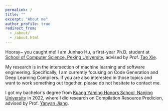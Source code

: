 ```yaml
---
permalink: /
title: ""
excerpt: "About me"
author_profile: true
redirect_from: 
  - /about/
  - /about.html
---
```


Hooray~ you caught me! I am Junhao Hu, a first-year Ph.D. student at [School of Computer Science, Peking University](https://cs.pku.edu.cn/), advised by Prof. [Tao Xie](https://taoxiease.github.io/).

My research is in the intersection of machine learning and software engineering. Specifically, I am currently focusing on Code Generation and Deep Learning Compilers. If you are also interested in those topics and want to work something out together, please do not hesitate to contact me. 

I got my bachelor's degree from [Kuang Yaming Honors School, Nanjing University](https://dii.nju.edu.cn/) in 2022, where I did research on Compilation Resource Predicion, advised by Prof. [Yanyan Jiang](https://jyywiki.cn/).



<!-- If you get to a point where you've broken something in Jekyll/HTML/CSS beyond repair, your markdown files describing your talks, publications, etc. are safe. You can rollback the changes or even delete the repository and start over -- just be sure to save the markdown files! Finally, you can also write scripts that process the structured data on the site, such as [this one](https://github.com/academicpages/academicpages.github.io/blob/master/talkmap.ipynb) that analyzes metadata in pages about talks to display [a map of every location you've given a talk](https://academicpages.github.io/talkmap.html). -->

<!-- Create content & metadata
------
For site content, there is one markdown file for each type of content, which are stored in directories like _publications, _talks, _posts, _teaching, or _pages. For example, each talk is a markdown file in the [_talks directory](https://github.com/academicpages/academicpages.github.io/tree/master/_talks). At the top of each markdown file is structured data in YAML about the talk, which the theme will parse to do lots of cool stuff. The same structured data about a talk is used to generate the list of talks on the [Talks page](https://academicpages.github.io/talks), each [individual page](https://academicpages.github.io/talks/2012-03-01-talk-1) for specific talks, the talks section for the [CV page](https://academicpages.github.io/cv), and the [map of places you've given a talk](https://academicpages.github.io/talkmap.html) (if you run this [python file](https://github.com/academicpages/academicpages.github.io/blob/master/talkmap.py) or [Jupyter notebook](https://github.com/academicpages/academicpages.github.io/blob/master/talkmap.ipynb), which creates the HTML for the map based on the contents of the _talks directory). -->

<!-- **Markdown generator**

I have also created [a set of Jupyter notebooks](https://github.com/academicpages/academicpages.github.io/tree/master/markdown_generator
) that converts a CSV containing structured data about talks or presentations into individual markdown files that will be properly formatted for the academicpages template. The sample CSVs in that directory are the ones I used to create my own personal website at stuartgeiger.com. My usual workflow is that I keep a spreadsheet of my publications and talks, then run the code in these notebooks to generate the markdown files, then commit and push them to the GitHub repository. -->

<!-- For more info
------
The [guides for the Minimal Mistakes theme](https://mmistakes.github.io/minimal-mistakes/docs/configuration/) (which this theme was forked from) might also be helpful. -->
